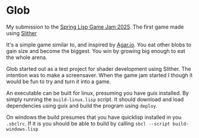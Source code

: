 # Glob

My submission to the [Spring Lisp Game Jam 2025](https://itch.io/jam/spring-lisp-game-jam-2025/rate/3569976).
The first game made using [Slither](https://github.com/fuglesteg/slither)

It's a simple game similar to, and inspired by [Agar.io](https://agar.io). You eat other blobs to
gain size and become the biggest. You win by growing big enough to eat the whole
arena.

Glob started out as a test project for shader development using Slither. The
intention was to make a screensaver. When the game jam started I though it
would be fun to try and turn it into a game.

An executable can be built for linux, presuming you have guix installed. By
simply running the `build-linux.lisp` script. It should download and load
dependencies using guix and build the program using `deploy`.

On windows the build presumes that you have quicklisp installed in you
`.sbclrc`. If it is you should be able to build by calling `sbcl --script
build-windows.lisp`
